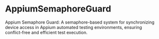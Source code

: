 # AppiumSemaphoreGuard
Appium Semaphore Guard: A semaphore-based system for synchronizing device access in Appium automated testing environments, ensuring conflict-free and efficient test execution.
